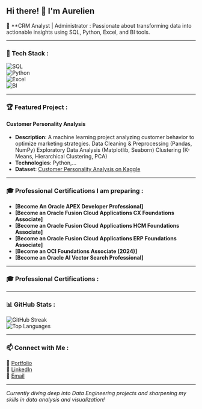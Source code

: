 ## Hi there! 👋 I'm Aurelien

🚀 **CRM Analyst | Administrator :
Passionate about transforming data into actionable insights using SQL, Python, Excel, and BI tools.

---

### 🔧 Tech Stack :

![SQL](https://img.shields.io/badge/SQL-4479A1?style=for-the-badge&logo=postgresql&logoColor=white)  
![Python](https://img.shields.io/badge/Python-3776AB?style=for-the-badge&logo=python&logoColor=white)  
![Excel](https://img.shields.io/badge/Excel-217346?style=for-the-badge&logo=microsoft-excel&logoColor=white)  
![BI](https://img.shields.io/badge/BI-PowerBI-01A982?style=for-the-badge&logo=power-bi&logoColor=white)

---

### 🏆 Featured Project :

#### Customer Personality Analysis
- **Description**: A machine learning project analyzing customer behavior to optimize marketing strategies.
Data Cleaning & Preprocessing (Pandas, NumPy)
Exploratory Data Analysis (Matplotlib, Seaborn)
Clustering (K-Means, Hierarchical Clustering, PCA)
- **Technologies**: Python,...
- **Dataset**: [Customer Personality Analysis on Kaggle](https://www.kaggle.com/datasets/imakash3011/customer-personality-analysis/code?datasetId=1546318&sortBy=voteCount)

---

### 🎓 Professional Certifications I am preparing :

- **[Become An Oracle APEX Developer Professional]** 
- **[Become an Oracle Fusion Cloud Applications CX Foundations Associate]**
- **[Become an Oracle Fusion Cloud Applications HCM Foundations Associate]**
- **[Become an Oracle Fusion Cloud Applications ERP Foundations Associate]**
- **[Become an OCI Foundations Associate (2024)]**
- **[Become an Oracle AI Vector Search Professional]**

---

### 🎓 Professional Certifications :


---
### 📊 GitHub Stats :

![GitHub Streak](https://streak-stats.demolab.com?user=yourusername&theme=dark&hide_border=true)  
![Top Languages](https://github-readme-stats.vercel.app/api/top-langs/?username=yourusername&layout=compact&theme=dark)

---

### 📫 Connect with Me :

🔗 [Portfolio](X)  
💼 [LinkedIn](X)  
📧 [Email](X)

---

*Currently diving deep into Data Engineering projects and sharpening my skills in data analysis and visualization!*
